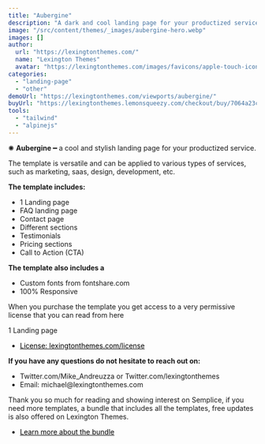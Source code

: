 ```yaml
---
title: "Aubergine"
description: "A dark and cool landing page for your productized service."
image: "/src/content/themes/_images/aubergine-hero.webp"
images: []
author:
  url: "https://lexingtonthemes.com/"
  name: "Lexington Themes"
  avatar: "https://lexingtonthemes.com/images/favicons/apple-touch-icon.png"
categories:
  - "landing-page"
  - "other"
demoUrl: "https://lexingtonthemes.com/viewports/aubergine/"
buyUrl: "https://lexingtonthemes.lemonsqueezy.com/checkout/buy/7064a23c-2b0a-45a4-8e4a-8a9227ee8b0c"
tools:
  - "tailwind"
  - "alpinejs"
---
```


<p>✺&nbsp;<strong>Aubergine&nbsp;</strong>━ a cool and stylish landing page for your productized service.</p><p>The template is versatile and can be applied to various types of services, such as marketing, saas, design, development, etc.</p><p><strong>The template includes:</strong></p><ul><li>1 Landing page</li><li>FAQ landing page</li><li>Contact page</li><li>Different sections</li><li>Testimonials</li><li>Pricing sections</li><li>Call to Action (CTA)</li></ul><p><strong>The template also includes a</strong></p><ul><li>Custom fonts from fontshare.com</li><li>100%&nbsp;Responsive</li></ul><p>When you purchase the template you get access to a very permissive license that you can read from here</p><p>1 Landing page</p><ul><li><a href="https://lexingtonthemes.com/license/" rel="noopener noreferrer" target="_blank" style="color: rgb(0, 0, 0);">License: lexingtonthemes.com/license</a></li></ul><p><strong>If you have any questions do not hesitate to reach out on:</strong></p><ul><li>Twitter.com/Mike_Andreuzza or&nbsp;Twitter.com/lexingtonthemes</li><li>Email: michael@lexingtonthemes.com</li></ul><p>Thank you so much for reading and showing interest on Semplice, if you need more templates, a bundle that includes all the templates, free updates is also offered on Lexington Themes.&nbsp;</p><ul><li><a href="https://lexingtonthemes.com/pricing/" rel="noopener noreferrer" target="_blank" style="color: rgb(0, 0, 0);">Learn more about the bundle</a></li></ul>
